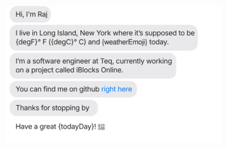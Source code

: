 [![](https://raw.githubusercontent.com/MomentsOfInsanity/MomentsOfInsanity/main/chat.svg?token=AAABPWFQB3UQVH67GAPKNRLAXLBQG)](https://twitter.com/jasonlong)

